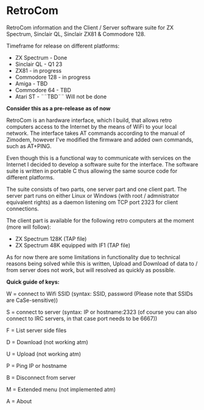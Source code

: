 # RetroCom
RetroCom information and the Client / Server software suite for ZX Spectrum, Sinclair QL, Sinclair ZX81 & Commodore 128.

Timeframe for release on different platforms:
* ZX Spectrum - Done
* Sinclair QL - Q1 23
* ZX81 - in progress
* Commodore 128 - in progress
* Amiga - TBD
* Commodore 64 - TBD
* Atari ST - ¨¨TBD¨¨ Will not be done

**Consider this as a pre-release as of now**

RetroCom is an hardware interface, which I build, that allows retro computers access to the Internet by the means of WiFi to your local network. The interface takes AT commands according to the manual of Zimodem, however I've modified the firmware and added own commands, such as AT+PING.

Even though this is a functional way to communicate with services on the Internet I decided to develop a software suite for the interface. The software suite is written in portable C thus allowing the same source code for different platforms.

The suite consists of two parts, one server part and one client part. The server part runs on either Linux or Windows (with root / admnistrator equivalent rights) as a daemon listening om TCP port 2323 for client connections.

The client part is available for the following retro computers at the moment (more will follow):

* ZX Spectrum 128K (TAP file)
* ZX Spectrum 48K equipped with IF1 (TAP file)

As for now there are some limitations in functionality due to technical reasons being solved while this is written, Upload and Download of data to / from server does not work, but will resolved as quickly as possible.

**Quick guide of keys:**

W = connect to Wifi SSID (syntax: SSID, password (Please note that SSIDs are CaSe-sensitive))

S = connect to server (syntax: IP or hostname:2323 (of course you can also connect to IRC servers, in that case port needs to be 6667))

F = List server side files

D = Download (not working atm)

U = Upload (not working atm)

P = Ping IP or hostname

B = Disconnect from server

M = Extended menu (not implemented atm)

A = About

